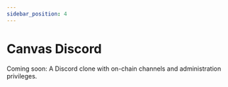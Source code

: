 ```yaml
---
sidebar_position: 4
---
```


# Canvas Discord

Coming soon: A Discord clone with on-chain channels and administration privileges.